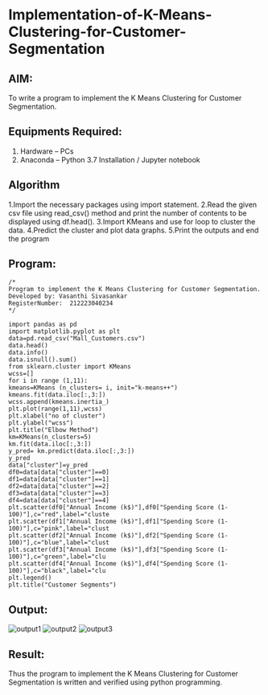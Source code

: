 # Implementation-of-K-Means-Clustering-for-Customer-Segmentation

## AIM:
To write a program to implement the K Means Clustering for Customer Segmentation.

## Equipments Required:
1. Hardware – PCs
2. Anaconda – Python 3.7 Installation / Jupyter notebook

## Algorithm
1.Import the necessary packages using import statement. 
2.Read the given csv file using read_csv() method and print the number of contents to be displayed using df.head().
3.Import KMeans and use for loop to cluster the data. 
4.Predict the cluster and plot data graphs. 
5.Print the outputs and end the program

## Program:
```
/*
Program to implement the K Means Clustering for Customer Segmentation.
Developed by: Vasanthi Sivasankar
RegisterNumber:  212223040234
*/
```
```
import pandas as pd
import matplotlib.pyplot as plt
data=pd.read_csv("Mall_Customers.csv")
data.head()
data.info()
data.isnull().sum()
from sklearn.cluster import KMeans
wcss=[]
for i in range (1,11):
kmeans=KMeans (n_clusters= i, init="k-means++")
kmeans.fit(data.iloc[:,3:])
wcss.append(kmeans.inertia_)
plt.plot(range(1,11),wcss)
plt.xlabel("no of cluster")
plt.ylabel("wcss")
plt.title("Elbow Method")
km=KMeans(n_clusters=5)
km.fit(data.iloc[:,3:])
y_pred= km.predict(data.iloc[:,3:])
y_pred
data["cluster"]=y_pred
df0=data[data["cluster"]==0]
df1=data[data["cluster"]==1]
df2=data[data["cluster"]==2]
df3=data[data["cluster"]==3]
df4=data[data["cluster"]==4]
plt.scatter(df0["Annual Income (k$)"],df0["Spending Score (1-100)"],c="red",label="cluste
plt.scatter(df1["Annual Income (k$)"],df1["Spending Score (1-100)"],c="pink",label="clust
plt.scatter(df2["Annual Income (k$)"],df2["Spending Score (1-100)"],c="blue",label="clust
plt.scatter(df3["Annual Income (k$)"],df3["Spending Score (1-100)"],c="green",label="clu
plt.scatter(df4["Annual Income (k$)"],df4["Spending Score (1-100)"],c="black",label="clu
plt.legend()
plt.title("Customer Segments")
```

## Output:
![output1](https://github.com/user-attachments/assets/7537d44b-326d-4c9a-8821-af112e422876)
![output2](https://github.com/user-attachments/assets/a0c9b30c-92a3-4826-a54a-a52423182c46)
![output3](https://github.com/user-attachments/assets/2d5941b5-8f64-47b6-9495-07f87a850247)



## Result:
Thus the program to implement the K Means Clustering for Customer Segmentation is written and verified using python programming.
